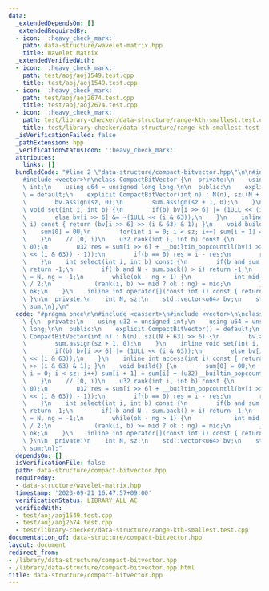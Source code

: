 ```yaml
---
data:
  _extendedDependsOn: []
  _extendedRequiredBy:
  - icon: ':heavy_check_mark:'
    path: data-structure/wavelet-matrix.hpp
    title: Wavelet Matrix
  _extendedVerifiedWith:
  - icon: ':heavy_check_mark:'
    path: test/aoj/aoj1549.test.cpp
    title: test/aoj/aoj1549.test.cpp
  - icon: ':heavy_check_mark:'
    path: test/aoj/aoj2674.test.cpp
    title: test/aoj/aoj2674.test.cpp
  - icon: ':heavy_check_mark:'
    path: test/library-checker/data-structure/range-kth-smallest.test.cpp
    title: test/library-checker/data-structure/range-kth-smallest.test.cpp
  _isVerificationFailed: false
  _pathExtension: hpp
  _verificationStatusIcon: ':heavy_check_mark:'
  attributes:
    links: []
  bundledCode: "#line 2 \"data-structure/compact-bitvector.hpp\"\n\n#include <cassert>\n\
    #include <vector>\n\nclass CompactBitVector {\n  private:\n    using u32 = unsigned\
    \ int;\n    using u64 = unsigned long long;\n\n  public:\n    explicit CompactBitVector()\
    \ = default;\n    explicit CompactBitVector(int n) : N(n), sz((N + 63) >> 6) {\n\
    \        bv.assign(sz, 0);\n        sum.assign(sz + 1, 0);\n    }\n    inline\
    \ void set(int i, int b) {\n        if(b) bv[i >> 6] |= (1ULL << (i & 63));\n\
    \        else bv[i >> 6] &= ~(1ULL << (i & 63));\n    }\n    inline int access(int\
    \ i) const { return (bv[i >> 6] >> (i & 63) & 1); }\n    void build() {\n    \
    \    sum[0] = 0U;\n        for(int i = 0; i < sz; i++) sum[i + 1] = sum[i] + (u32)__builtin_popcountll(bv[i]);\n\
    \    }\n    // [0, i)\n    u32 rank(int i, int b) const {\n        assert(i >=\
    \ 0);\n        u32 res = sum[i >> 6] + __builtin_popcountll(bv[i >> 6] & ((1ULL\
    \ << (i & 63)) - 1));\n        if(b == 0) res = i - res;\n        return res;\n\
    \    }\n    int select(int i, int b) const {\n        if(b and sum.back() > i)\
    \ return -1;\n        if(!b and N - sum.back() > i) return -1;\n        int ok\
    \ = N, ng = -1;\n        while(ok - ng > 1) {\n            int mid = (ok + ng)\
    \ / 2;\n            (rank(i, b) >= mid ? ok : ng) = mid;\n        }\n        return\
    \ ok;\n    }\n    inline int operator[](const int i) const { return access(i);\
    \ }\n\n  private:\n    int N, sz;\n    std::vector<u64> bv;\n    std::vector<u32>\
    \ sum;\n};\n"
  code: "#pragma once\n\n#include <cassert>\n#include <vector>\n\nclass CompactBitVector\
    \ {\n  private:\n    using u32 = unsigned int;\n    using u64 = unsigned long\
    \ long;\n\n  public:\n    explicit CompactBitVector() = default;\n    explicit\
    \ CompactBitVector(int n) : N(n), sz((N + 63) >> 6) {\n        bv.assign(sz, 0);\n\
    \        sum.assign(sz + 1, 0);\n    }\n    inline void set(int i, int b) {\n\
    \        if(b) bv[i >> 6] |= (1ULL << (i & 63));\n        else bv[i >> 6] &= ~(1ULL\
    \ << (i & 63));\n    }\n    inline int access(int i) const { return (bv[i >> 6]\
    \ >> (i & 63) & 1); }\n    void build() {\n        sum[0] = 0U;\n        for(int\
    \ i = 0; i < sz; i++) sum[i + 1] = sum[i] + (u32)__builtin_popcountll(bv[i]);\n\
    \    }\n    // [0, i)\n    u32 rank(int i, int b) const {\n        assert(i >=\
    \ 0);\n        u32 res = sum[i >> 6] + __builtin_popcountll(bv[i >> 6] & ((1ULL\
    \ << (i & 63)) - 1));\n        if(b == 0) res = i - res;\n        return res;\n\
    \    }\n    int select(int i, int b) const {\n        if(b and sum.back() > i)\
    \ return -1;\n        if(!b and N - sum.back() > i) return -1;\n        int ok\
    \ = N, ng = -1;\n        while(ok - ng > 1) {\n            int mid = (ok + ng)\
    \ / 2;\n            (rank(i, b) >= mid ? ok : ng) = mid;\n        }\n        return\
    \ ok;\n    }\n    inline int operator[](const int i) const { return access(i);\
    \ }\n\n  private:\n    int N, sz;\n    std::vector<u64> bv;\n    std::vector<u32>\
    \ sum;\n};"
  dependsOn: []
  isVerificationFile: false
  path: data-structure/compact-bitvector.hpp
  requiredBy:
  - data-structure/wavelet-matrix.hpp
  timestamp: '2023-09-21 16:47:57+09:00'
  verificationStatus: LIBRARY_ALL_AC
  verifiedWith:
  - test/aoj/aoj1549.test.cpp
  - test/aoj/aoj2674.test.cpp
  - test/library-checker/data-structure/range-kth-smallest.test.cpp
documentation_of: data-structure/compact-bitvector.hpp
layout: document
redirect_from:
- /library/data-structure/compact-bitvector.hpp
- /library/data-structure/compact-bitvector.hpp.html
title: data-structure/compact-bitvector.hpp
---
```

